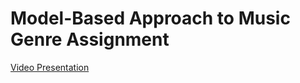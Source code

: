 # Model-Based Approach to Music Genre Assignment

[Video Presentation](https://www.youtube.com/watch?v=6-7XFk4KC9M)
